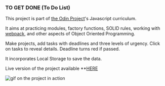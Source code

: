 ### TO GET DONE (To Do List)

This project is part of [the Odin Project](https://www.theodinproject.com/)'s Javascript curriculum. 

It aims at practicing modules, factory functions, SOLID rules, working with [webpack](https://webpack.js.org/), and other aspects of Object Oriented Programming.

Make projects, add tasks with deadlines and three levels of urgency. Click on tasks to reveal details. Deadline turns red if passed.

It incorporates Local Storage to save the data.

Live version of the project available **[HERE](https://kikupiku.github.io/to-do-list/)

![gif on the project in action](https://res.cloudinary.com/kikupiku/image/upload/v1597065130/project-gifs/to-do-list_msitq0.gif)